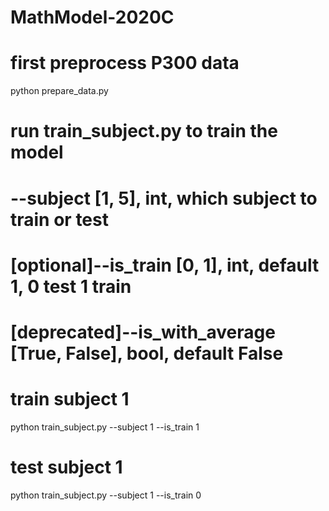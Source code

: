 # MathModel-2020C

# first preprocess P300 data
python prepare_data.py

# run train_subject.py to train the model
# --subject [1, 5], int, which subject to train or test
# [optional]--is_train [0, 1], int, default 1, 0 test 1 train
# [deprecated]--is_with_average [True, False], bool, default False
# train subject 1
python train_subject.py --subject 1 --is_train 1

# test subject 1
python train_subject.py --subject 1 --is_train 0
